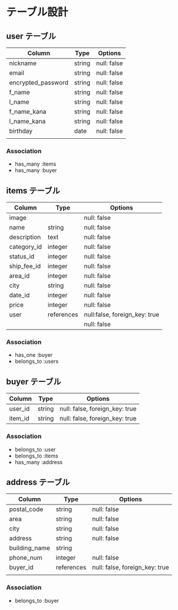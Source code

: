 # テーブル設計

## user テーブル

| Column             | Type   | Options     |
| ------------------ | ------ | ----------- |
| nickname           | string | null: false |
| email              | string | null: false |
| encrypted_password | string | null: false |
| f_name             | string | null: false |
| l_name             | string | null: false |
| f_name_kana        | string | null: false |
| l_name_kana        | string | null: false |
| birthday           | date   | null: false |
|                    |        |             |



### Association

- has_many :items
- has_many :buyer

## items テーブル

| Column      | Type       | Options                       |
| ----------- | ---------- | ----------------------------- |
| image       |            | null: false                   |
| name        | string     | null: false                   |
| description | text       | null: false                   |
| category_id | integer    | null: false                   |
| status_id   | integer    | null: false                   |
| ship_fee_id | integer    | null: false                   |
| area_id     | integer    | null: false                   |
| city        | string     | null: false                   |
| date_id     | integer    | null: false                   |
| price       | integer    | null: false                   |
| user        | references | null:false, foreign_key: true |
|             |            | null: false                   |

### Association

- has_one :buyer
- belongs_to :users

## buyer テーブル

| Column    | Type       | Options                        |
| --------- | ---------- | ------------------------------ |
| user_id   | string     | null: false, foreign_key: true |
| item_id   | string     | null: false, foreign_key: true |


### Association

- belongs_to :user
- belongs_to :items
- has_many :address

## address テーブル

| Column        | Type       | Options                        |
| ------------- | ---------- | ------------------------------ |
| postal_code   | string     | null: false                    |
| area          | string     | null: false                    |
| city          | string     | null: false                    |
| address       | string     | null: false                    |
| building_name | string     |                                |
| phone_num     | integer    | null: false                    |
| buyer_id      | references | null: false, foreign_key: true |
|               |            |                                |

### Association

- belongs_to :buyer